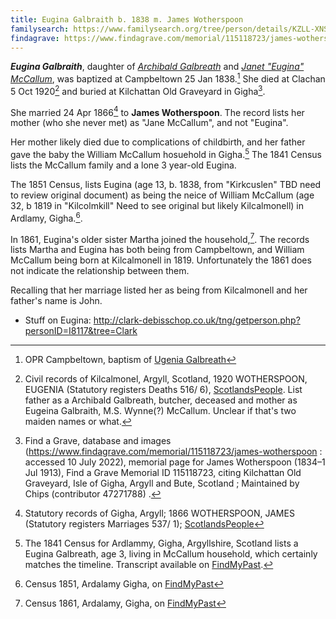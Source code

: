 ```yaml
---
title: Eugina Galbraith b. 1838 m. James Wotherspoon
familysearch: https://www.familysearch.org/tree/person/details/KZLL-XNS
findagrave: https://www.findagrave.com/memorial/115118723/james-wotherspoon
---
```

***Eugina Galbraith***, daughter of *[Archibald Galbreath](galbreath-archibald-1803.md)* and
*[Janet "Eugina" McCallum](mccallum-janet-eugina-1815-galbreath.md)*, was baptized at Campbeltown 25 Jan 1838.[^birth]
She died at Clachan 5 Oct 1920[^death] and buried at Kilchattan Old Graveyard in Gigha[^burial].

She married 24 Apr 1866[^marriage] to **James Wotherspoon**.  The record lists her mother (who she never met) as "Jane McCallum", and not "Eugina".

Her mother likely died due to complications of childbirth, and her father gave the baby the William McCallum hosuehold in Gigha.[^census1841]  The 1841 Census lists the McCallum family and a lone 3 year-old Eugina.

The 1851 Census, lists Eugina (age 13, b. 1838, from "Kirkcuslen"  TBD need to review original document) as being the neice of William McCallum (age 32, b 1819 in "Kilcolmkill"  Need to see original but likely Kilcalmonell) in Ardlamy, Gigha.[^census1851].

In 1861, Eugina's older sister Martha joined the household,[^census1861].  The records lists Martha and Eugina has both being from Campbeltown, and William McCallum being born at Kilcalmonell in 1819.  Unfortunately the 1861 does not indicate the relationship between them.

Recalling that her marriage listed her as being from Kilcalmonell and her father's name is John.


- Stuff on Eugina: http://clark-debisschop.co.uk/tng/getperson.php?personID=I8117&tree=Clark

[^birth]: OPR Campbeltown, baptism of [Ugenia Galbreath]()

[^death]: Civil records of Kilcalmonel, Argyll, Scotland, 1920 WOTHERSPOON, EUGENIA (Statutory registers Deaths 516/ 6), [ScotlandsPeople](https://www.scotlandspeople.gov.uk/view-image/nrs_stat_deaths/7510900).  List father as a Archibald Galbreath, butcher, deceased and mother as Eugeina Galbraith, M.S. Wynne(?) McCallum.  Unclear if that's two maiden names or what.

[^burial]: Find a Grave, database and images (https://www.findagrave.com/memorial/115118723/james-wotherspoon : accessed 10 July 2022), memorial page for James Wotherspoon (1834–1 Jul 1913), Find a Grave Memorial ID 115118723, citing Kilchattan Old Graveyard, Isle of Gigha, Argyll and Bute, Scotland ; Maintained by Chips (contributor 47271788) .

[^marriage]: Statutory records of Gigha, Argyll; 1866 WOTHERSPOON, JAMES (Statutory registers Marriages 537/ 1); [ScotlandsPeople](https://www.scotlandspeople.gov.uk/view-image/nrs_stat_marriages/12332387)

[^census1841]: The 1841 Census for Ardlammy, Gigha, Argyllshire, Scotland lists a Eugina Galbreath, age 3, living in McCallum household, which certainly matches the timeline.  Transcript available on [FindMyPast](https://www.findmypast.com/transcript?id=GBC/1841/0016666302&expand=true).

[^census1851]: Census 1851, Ardalamy Gigha, on [FindMyPast](https://www.findmypast.com/transcript?id=GBC/1851/0019321636)

[^census1861]: Census 1861, Ardalamy, Gigha, on [FindMyPast](https://www.findmypast.com/transcript?id=GBC/1861/0022539221)
